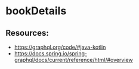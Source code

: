 # bookDetails

## Resources:
- https://graphql.org/code/#java-kotlin
- https://docs.spring.io/spring-graphql/docs/current/reference/html/#overview